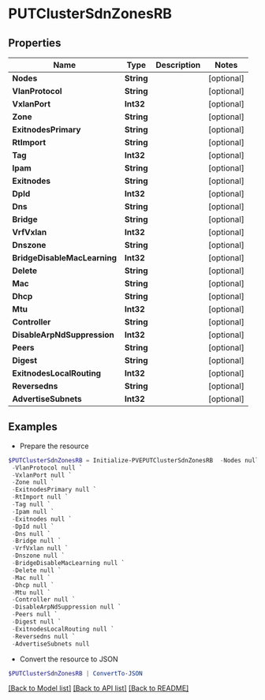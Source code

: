 # PUTClusterSdnZonesRB
## Properties

Name | Type | Description | Notes
------------ | ------------- | ------------- | -------------
**Nodes** | **String** |  | [optional] 
**VlanProtocol** | **String** |  | [optional] 
**VxlanPort** | **Int32** |  | [optional] 
**Zone** | **String** |  | [optional] 
**ExitnodesPrimary** | **String** |  | [optional] 
**RtImport** | **String** |  | [optional] 
**Tag** | **Int32** |  | [optional] 
**Ipam** | **String** |  | [optional] 
**Exitnodes** | **String** |  | [optional] 
**DpId** | **Int32** |  | [optional] 
**Dns** | **String** |  | [optional] 
**Bridge** | **String** |  | [optional] 
**VrfVxlan** | **Int32** |  | [optional] 
**Dnszone** | **String** |  | [optional] 
**BridgeDisableMacLearning** | **Int32** |  | [optional] 
**Delete** | **String** |  | [optional] 
**Mac** | **String** |  | [optional] 
**Dhcp** | **String** |  | [optional] 
**Mtu** | **Int32** |  | [optional] 
**Controller** | **String** |  | [optional] 
**DisableArpNdSuppression** | **Int32** |  | [optional] 
**Peers** | **String** |  | [optional] 
**Digest** | **String** |  | [optional] 
**ExitnodesLocalRouting** | **Int32** |  | [optional] 
**Reversedns** | **String** |  | [optional] 
**AdvertiseSubnets** | **Int32** |  | [optional] 

## Examples

- Prepare the resource
```powershell
$PUTClusterSdnZonesRB = Initialize-PVEPUTClusterSdnZonesRB  -Nodes null `
 -VlanProtocol null `
 -VxlanPort null `
 -Zone null `
 -ExitnodesPrimary null `
 -RtImport null `
 -Tag null `
 -Ipam null `
 -Exitnodes null `
 -DpId null `
 -Dns null `
 -Bridge null `
 -VrfVxlan null `
 -Dnszone null `
 -BridgeDisableMacLearning null `
 -Delete null `
 -Mac null `
 -Dhcp null `
 -Mtu null `
 -Controller null `
 -DisableArpNdSuppression null `
 -Peers null `
 -Digest null `
 -ExitnodesLocalRouting null `
 -Reversedns null `
 -AdvertiseSubnets null
```

- Convert the resource to JSON
```powershell
$PUTClusterSdnZonesRB | ConvertTo-JSON
```

[[Back to Model list]](../README.md#documentation-for-models) [[Back to API list]](../README.md#documentation-for-api-endpoints) [[Back to README]](../README.md)

